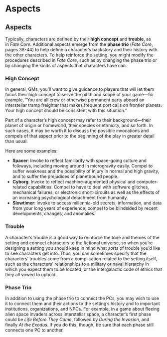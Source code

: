 # Aspects

## Aspects

Typically, characters are defined by their **high concept** and **trouble**, as in _Fate Core_. Additional aspects emerge from the **phase trio** (_Fate Core_, pages 38-44) to help define a character’s backstory and their history with the other characters. To help reinforce the setting, you might modify the procedures described in _Fate Core_, such as by changing the phase trio or by changing the kinds of aspects that characters have can.

### High Concept

In general, GMs, you’ll want to give guidance to players that will let them focus their high concept to serve the pitch and scope of your game—for example, “You are all crew or otherwise permanent party aboard an interstellar tramp freighter that makes frequent port calls on frontier planets. Your high concept should be consistent with this situation.”

Part of a character’s high concept may refer to their background—their planet of origin or homeworld, their species or ethnicity, and so forth. In such cases, it may be worth it to discuss the possible invocations and compels of that aspect prior to the beginning of the play in greater detail than usual.

Here are some examples:

- **Spacer**: Invoke to reflect familiarity with space-going culture and folkways, including moving around in microgravity easily. Compel to suffer weakness and the possibility of injury in normal and high gravity, and to suffer the prejudices of planetbound people.
- **Cyborg**. Invoke to reflect machine-augmented physical and computer-related capabilities. Compel to have to deal with software glitches, mechanical failures, or electronic short-circuits as well as the effects of an increasing psychological detachment from humanity.
- **Slowtimer**: Invoke to access millennia-old secrets, information, and data from your long years of experience; compel to be blindsided by recent developments, changes, and anomalies.

### Trouble

A character’s trouble is a good way to reinforce the tone and themes of the setting and connect characters to the fictional universe, so when you’re designing a setting you should keep in mind what sorts of trouble you’d like to see characters get into. Thus, you can sometimes specify that the characters’ troubles come from a complication related to the setting itself, such as the characters’ relationships to a military or naval hierarchy in which you expect them to be located, or the intergalactic code of ethics that they all vowed to uphold.

### Phase Trio

In addition to using the phase trio to connect the PCs, you may wish to use it to connect them and their actions to the setting’s history and to important institutions, organizations, and NPCs. For example, in a game about fleeing alien space invaders across interstellar space, a character’s first phase could be _Life Before They Came_, followed by _During the Invasion_, and finally _At the Exodus_. If you do this, though, be sure that each phase still connects one PC to another.